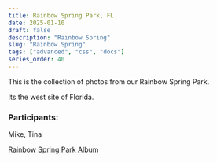 ```yaml
---
title: Rainbow Spring Park, FL
date: 2025-01-10
draft: false
description: "Rainbow Spring"
slug: "Rainbow Spring"
tags: ["advanced", "css", "docs"]
series_order: 40
---
```


This is the collection of photos from our Rainbow Spring Park.

Its the west site of Florida. 

### Participants:
Mike, Tina

[Rainbow Spring Park Album](https://photos.app.goo.gl/CFqFDz955MyrWECW8)
